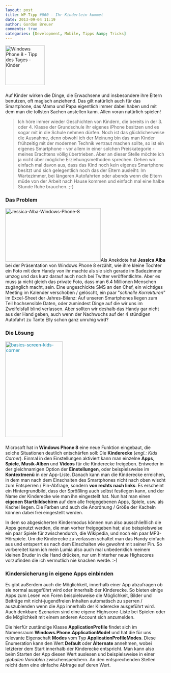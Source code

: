 ```yaml
---
layout: post
title: WP-Tipp #060 - Ihr Kinderlein kommet
date: 2013-09-04 11:19
author: Gordon Breuer
comments: true
categories: [Development, Mobile, Tipps &amp; Tricks]
---
```

<img class="alignleft size-full wp-image-4256" style="margin-right: 10px; margin-bottom: 10px;" alt="Windows Phone 8 - Tipp des Tages - Kinder" src="http://anheledirwp.blob.core.windows.net/wordpress/2013/09/WP-TdT-Kinder-8.png" width="124" height="124" />

Auf Kinder wirken die Dinge, die Erwachsene und insbesondere ihre Eltern benutzen, oft magisch anziehend. Das gilt natürlich auch für das Smartphone, das Mama und Papa eigentlich immer dabei haben und mit dem man die tollsten Sachen anstellen kann. Allen voran natürlich spielen!
<blockquote>Ich höre immer wieder Geschichten von Kindern, die bereits in der 3. oder 4. Klasse der Grundschule ihr eigenes iPhone besitzen und es sogar mit in die Schule nehmen dürfen. Noch ist das glücklicherweise die Ausnahme, denn obwohl ich der Meinung bin das man Kinder frühzeitig mit der modernen Technik vertraut machen sollte, so ist ein eigenes Smartphone - vor allem in einer solchen Preiskategorie - meines Erachtens völlig übertrieben. Aber an dieser Stelle möchte ich ja nicht über mögliche Erziehungsmethoden sprechen. Gehen wir einfach mal davon aus, dass das Kind noch kein eigenes Smartphone besitzt und sich gelegentlich noch das der Eltern ausleiht: Im Wartezimmer, bei längeren Autofahrten oder abends wenn die Eltern müde von der Arbeit nach Hause kommen und einfach mal eine halbe Stunde Ruhe brauchen. ;-)</blockquote>
<h3>Das Problem</h3>
<a href="http://old.gordon-breuer.de/wp-content/uploads/2013/09/Jessica-Alba-Windows-Phone-8.jpg"><img class="alignright size-medium wp-image-4257" alt="Jessica-Alba-Windows-Phone-8" src="http://anheledirwp.blob.core.windows.net/wordpress/2013/09/Jessica-Alba-Windows-Phone-8-300x168.jpg" width="300" height="168" /></a>Als Anekdote hat <strong>Jessica Alba</strong> bei der Präsentation von Windows Phone 8 erzählt, wie ihre kleine Tochter ein Foto mit dem Handy von ihr machte als sie sich gerade im Badezimmer umzog und das kurz darauf auch noch bei Twitter veröffentlichte. Aber es muss ja nicht gleich das private Foto, dass man 6.4 Millionen Menschen zugänglich macht, sein. Eine ungeschickte SMS an den Chef, ein wichtiges Meeting im Kalender verschoben / gelöscht, ein paar "<em>schnelle Korrekturen</em>" im Excel-Sheet der Jahres-Bilanz: Auf unseren Smartphones liegen zum Teil hochsensible Daten, oder zumindest Dinge auf die wir uns im Zweifelsfall blind verlassen. Aber sollten wir deshalb das Handy gar nicht aus der Hand geben, auch wenn der Nachwuchs auf der 4 stündigen Autofahrt zu Tante Elly schon ganz unruhig wird?
<h3>Die Lösung</h3>
<a style="color: #007ea6;" href="http://old.gordon-breuer.de/wp-content/uploads/2013/09/basics-screen-kids-corner.png"><img class="alignleft size-medium wp-image-4258" style="margin-right: 10px; margin-bottom: 10px;" alt="basics-screen-kids-corner" src="http://anheledirwp.blob.core.windows.net/wordpress/2013/09/basics-screen-kids-corner-180x300.png" width="180" height="300" /></a>

Microsoft hat in<strong> Windows Phone 8</strong> eine neue Funktion eingebaut, die solche Situationen deutlich entschärfen soll: Die <strong>Kinderecke</strong> (<em>engl.: Kids Corner</em>). Einmal in den Einstellungen aktiviert kann man einzelne <strong>Apps</strong>, <strong>Spiele</strong>, <strong>Musik-Alben</strong> und <strong>Videos</strong> für die Kinderecke freigeben. Entweder in der gleichnamigen Option der <strong>Einstellungen</strong>, oder beispielsweise im <strong>Kontextmenü</strong> in der App-Liste. Danach kann man die Kinderecke erreichen, in dem man nach dem Einschalten des Smartphones nicht nach oben wischt zum Entsperren / Pin-Abfrage, sondern <strong>von rechts nach links</strong>: Es erscheint ein Hintergrundbild, dass der Sprößling auch selbst festlegen kann, und der Name der Kinderecke wie man ihn eingestellt hat. Nun hat man einen <strong>eigenen Startbildschirm</strong> auf dem alle freigegebenen Apps, Spiele, usw. als Kachel liegen. Die Farben und auch die Anordnung / Größe der Kacheln können dabei frei eingestellt werden.

In dem so abgesicherten Kindermodus können nun also ausschließlich die Apps genutzt werden, die man vorher freigegeben hat; also beispielsweise ein paar Spiele für zwischendurch, die Wikipedia, und noch ein paar MP3-Hörspiele. Um die Kinderecke zu verlassen schaltet man das Handy einfach aus und entsperrt es nach dem Einschalten wie gewohnt mit seiner Pin. So vorbereitet kann ich mein Lumia also auch mal unbedenklich meinem kleinen Bruder in die Hand drücken, nur um hinterher neue Highscores vorzufinden die ich vermutlich nie knacken werde. :-)
<h3>Kindersicherung in eigene Apps einbinden</h3>
Es gibt außerdem auch die Möglichkeit, innerhalb einer App abzufragen ob sie normal ausgeführt wird oder innerhalb der Kinderecke. So bieten einige Apps zum Lesen von Foren beispielsweise die Möglichkeit, Bilder und Beiträge mit nicht-jugendfreien Inhalten automatisch zu sperren / auszublenden wenn die App innerhalb der Kinderecke ausgeführt wird. Auch denkbare Szenarien sind eine eigene Highscore-Liste bei Spielen oder die Möglichkeit mit einem anderen Account sich anzumelden.

Die hierfür zuständige Klasse <strong>ApplicationProfile</strong> findet sich im Namensraum <strong>Windows.Phone.ApplicationModel</strong> und hat die für uns relevante Eigenschaft <strong>Modes</strong> vom Typ <strong>ApplicationProfileModes</strong>. Diese Enumeration kann den Wert <strong>Default</strong> oder <strong>Alternate</strong> annehmen, wobei letzterer dem Start innerhalb der Kinderecke entspricht. Man kann also beim Starten der App diesen Wert auslesen und beispielsweise in einer <em>globalen Variablen</em> zwischenspeichern. An den entsprechenden Stellen reicht dann eine einfache Abfrage auf deren Wert.
